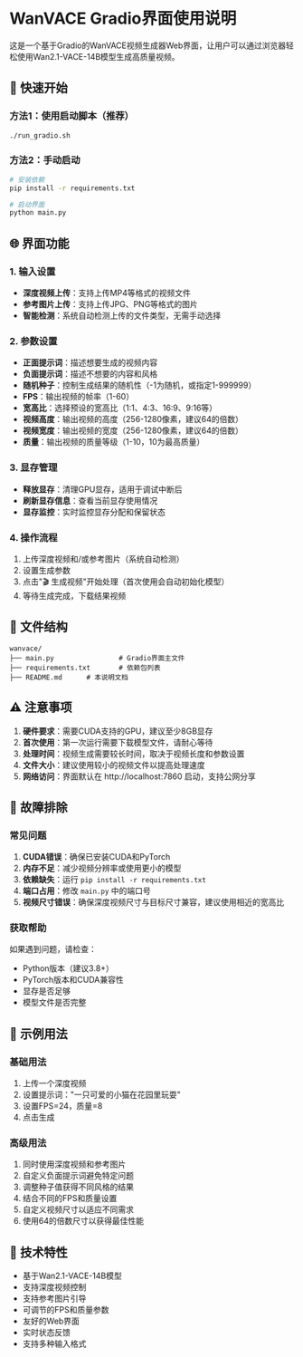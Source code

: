 # WanVACE Gradio界面使用说明

这是一个基于Gradio的WanVACE视频生成器Web界面，让用户可以通过浏览器轻松使用Wan2.1-VACE-14B模型生成高质量视频。

## 🚀 快速开始

### 方法1：使用启动脚本（推荐）
```bash
./run_gradio.sh
```

### 方法2：手动启动
```bash
# 安装依赖
pip install -r requirements.txt

# 启动界面
python main.py
```

## 🌐 界面功能

### 1. 输入设置
- **深度视频上传**：支持上传MP4等格式的视频文件
- **参考图片上传**：支持上传JPG、PNG等格式的图片
- **智能检测**：系统自动检测上传的文件类型，无需手动选择

### 2. 参数设置
- **正面提示词**：描述想要生成的视频内容
- **负面提示词**：描述不想要的内容和风格
- **随机种子**：控制生成结果的随机性（-1为随机，或指定1-999999）
- **FPS**：输出视频的帧率（1-60）
- **宽高比**：选择预设的宽高比（1:1、4:3、16:9、9:16等）
- **视频高度**：输出视频的高度（256-1280像素，建议64的倍数）
- **视频宽度**：输出视频的宽度（256-1280像素，建议64的倍数）
- **质量**：输出视频的质量等级（1-10，10为最高质量）

### 3. 显存管理
- **释放显存**：清理GPU显存，适用于调试中断后
- **刷新显存信息**：查看当前显存使用情况
- **显存监控**：实时监控显存分配和保留状态

### 4. 操作流程
1. 上传深度视频和/或参考图片（系统自动检测）
2. 设置生成参数
3. 点击"🎬 生成视频"开始处理（首次使用会自动初始化模型）
4. 等待生成完成，下载结果视频

## 📁 文件结构

```
wanvace/
├── main.py                # Gradio界面主文件
├── requirements.txt       # 依赖包列表
├── README.md      # 本说明文档
```

## ⚠️ 注意事项

1. **硬件要求**：需要CUDA支持的GPU，建议至少8GB显存
2. **首次使用**：第一次运行需要下载模型文件，请耐心等待
3. **处理时间**：视频生成需要较长时间，取决于视频长度和参数设置
4. **文件大小**：建议使用较小的视频文件以提高处理速度
5. **网络访问**：界面默认在 http://localhost:7860 启动，支持公网分享

## 🔧 故障排除

### 常见问题
1. **CUDA错误**：确保已安装CUDA和PyTorch
2. **内存不足**：减少视频分辨率或使用更小的模型
3. **依赖缺失**：运行 `pip install -r requirements.txt`
4. **端口占用**：修改 `main.py` 中的端口号
5. **视频尺寸错误**：确保深度视频尺寸与目标尺寸兼容，建议使用相近的宽高比

### 获取帮助
如果遇到问题，请检查：
- Python版本（建议3.8+）
- PyTorch版本和CUDA兼容性
- 显存是否足够
- 模型文件是否完整

## 📝 示例用法

### 基础用法
1. 上传一个深度视频
2. 设置提示词："一只可爱的小猫在花园里玩耍"
3. 设置FPS=24，质量=8
4. 点击生成

### 高级用法
1. 同时使用深度视频和参考图片
2. 自定义负面提示词避免特定问题
3. 调整种子值获得不同风格的结果
4. 结合不同的FPS和质量设置
5. 自定义视频尺寸以适应不同需求
6. 使用64的倍数尺寸以获得最佳性能

## 🎯 技术特性

- 基于Wan2.1-VACE-14B模型
- 支持深度视频控制
- 支持参考图片引导
- 可调节的FPS和质量参数
- 友好的Web界面
- 实时状态反馈
- 支持多种输入格式
